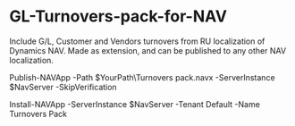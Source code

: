 # GL-Turnovers-pack-for-NAV
Include G/L, Customer and Vendors turnovers from RU localization of Dynamics NAV. Made as extension, and can be published to any other NAV localization.

Publish-NAVApp  -Path $YourPath\Turnovers pack.navx  -ServerInstance $NavServer  -SkipVerification   
 
Install-NAVApp -ServerInstance $NavServer -Tenant Default -Name Turnovers Pack
